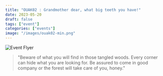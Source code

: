```yaml
---
title: "OUAK02 : Grandmother dear, what big teeth you have!"
date: 2023-05-20
draft: false
tags: ["event"]
categories: ["events"]
image: "/images/ouak02-min.png"
---
```


![Event Flyer](/images/ouak02-min.png)

> "Beware of what you will find in those tangled woods. Every corner can hide what you are looking for. Be assured to come in good company or the forest will take care of you, honey."